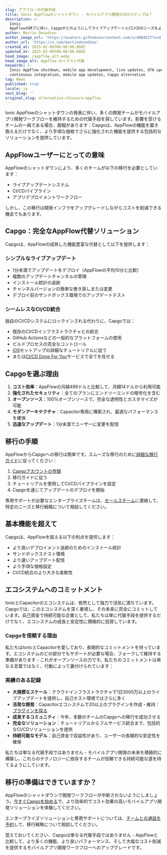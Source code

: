 ```yaml
---
slug: アプフローの代替手段
title: Ionic AppFlowのシャットダウン - モバイルアプリ開発の次のステップは？
description: >-
  Ionic
  AppFlowの終了に伴い、CapgoがどのようにしてライブアップデートとCI/CDのニーズをより低コストでスムーズに移行できるかをご紹介します。
author: Martin Donadieu
author_image_url: 'https://avatars.githubusercontent.com/u/4084527?v=4'
author_url: 'https://x.com/martindonadieu'
created_at: 2025-02-09T00:00:00.000Z
updated_at: 2025-02-09T00:00:00.000Z
head_image: /appflow_alt.webp
head_image_alt: Appflow のイラスト代替
keywords: >-
  Ionic AppFlow shutdown, mobile app development, live updates, OTA updates,
  continuous integration, mobile app updates, Capgo alternative
tag: News
published: true
locale: ja
next_blog: ''
original_slug: alternativa-chiusura-appflow
---
```

Ionic AppFlowのシャットダウンの発表に伴い、多くの開発チームがモバイルアプリ開発ワークフローを維持するための代替手段を探しています。影響を受けるチームの一員である場合、朗報があります：Capgoは、AppFlowの機能を置き換えるだけでなく、より手頃な価格でさらに強化された機能を提供する包括的なソリューションを提供しています。

## AppFlowユーザーにとっての意味

AppFlowのシャットダウンにより、多くのチームが以下の移行を必要としています：
- ライブアップデートシステム
- CI/CDパイプライン
- アプリデプロイメントワークフロー

しかし、この移行は開発インフラをアップグレードしながらコストを削減できる機会でもあります。

## Capgo：完全なAppFlow代替ソリューション

Capgoは、AppFlowの成熟した機能豊富な代替として以下を提供します：

### シンプルなライブアップデート
- 1分未満でアップデートをデプロイ（AppFlowの平均10分と比較）
- 複数のアップデートチャンネルの管理
- インストール統計の追跡
- チャンネルバージョンの簡単な巻き戻しまたは変更
- デプロイ前のサンドボックス環境でのアップデートテスト

### シームレスなCI/CD統合
独自のCI/CDシステムにロックインされる代わりに、Capgoでは：
- 既存のCI/CDインフラストラクチャとの統合
- GitHub Actionsなどの一般的なプラットフォームの使用
- ビルドプロセスの完全なコントロール
- [iOS](https://capgo.app/blog/github-action-capacitor/)セットアップの詳細なチュートリアルに従う
- または[CI/CD Done For You](https://cal.com/martindonadieu/mobile-ci-cd-done-for-you)サービスで全てを任せる

## Capgoを選ぶ理由

1. **コスト効率**：AppFlowの月額499ドルと比較して、月額14ドルから利用可能
2. **強化されたセキュリティ**：全てのプランにエンドツーエンドの暗号化を含む
3. **オープンソース**：100%オープンソースで、完全な透明性とカスタマイズが可能
4. **モダンアーキテクチャ**：Capacitor専用に構築され、最適なパフォーマンスを確保
5. **迅速なアップデート**：1分未満でユーザーに変更を配信

## 移行の手順

AppFlowからCapgoへの移行は簡単です。スムーズな移行のために[詳細な移行ガイド](/docs/upgrade/from-appflow-to-capgo)に従ってください：

1. [Capgoアカウントの登録](/register/)
2. 移行ガイドに従う
3. チュートリアルを使用してCI/CDパイプラインを設定
4. Capgoを通じてアップデートのデプロイを開始

専用サポートが必要なエンタープライズチームは、[セールスチーム](https://cal.com/martindonadieu/capgo-enterprise-inquiry)に連絡して、特定のニーズと移行戦略について相談してください。

## 基本機能を超えて

Capgoは、AppFlowを超える以下の利点を提供します：
- より良いデプロイメント追跡のためのインストール統計
- サンドボックステスト環境
- より速いアップデート配信
- より手頃な価格設定
- CI/CD統合のより大きな柔軟性

## エコシステムへのコミットメント

IonicとCapacitorのエコシステムは、依然として強力で活気に満ちています。Capgoでは、このエコシステムを深く重視し、その未来に完全にコミットしています。自己資金で持続可能な企業として、私たちは単に代替手段を提供するだけでなく、エコシステムの成長と安定性に積極的に投資しています。

### Capgoを信頼する理由
私たちはIonicとCapacitorを愛しており、長期的なコミットメントを持っています。エコシステムのどの部分でもサポートが必要な場合、フォークして維持する準備があります - これがオープンソースの力です。私たちのコミットメントは単なる言葉ではなく、行動によって裏付けられています：

### 実績のある記録
- **大規模なスケール**：クラウドインフラストラクチャで1日3000万以上のライブアップデートを提供し、自己ホスト環境ではさらに多く
- **活発な開発**：Capacitorエコシステムで20以上のプラグインを作成・維持：[プラグインを探る](https://github.com/cap-go/)
- **成長するコミュニティ**：今年、多数のチームのCapgoへの移行を成功させる
- **完全なソリューション**：チュートリアルからフルサービス統合まで、包括的なCI/CDソリューションを提供
- **持続可能なモデル**：自己資金で収益性があり、ユーザーの長期的な安定性を確保

私たちは単なる代替手段ではありません - モバイルアプリ開発の未来を積極的に構築し、これらのテクノロジーに依存するチームが信頼できる持続可能な道を持てるようにしています。

## 移行の準備はできていますか？

AppFlowのシャットダウンで開発ワークフローが中断されないようにしましょう。[今すぐCapgoを始める](/register/)で、より効率的でコスト効果の高いモバイルアプリ開発ソリューションを体験してください。

エンタープライズソリューションと専用サポートについては、[チームとの通話を予約](https://cal.com/martindonadieu/capgo-enterprise-inquiry)して、移行戦略について相談してください。

覚えておいてください、Capgoは単なる代替手段ではありません - AppFlowと比較して、より多くの機能、より良いパフォーマンス、そして大幅なコスト削減を提供するモバイルアプリ開発ワークフローへのアップグレードです。
